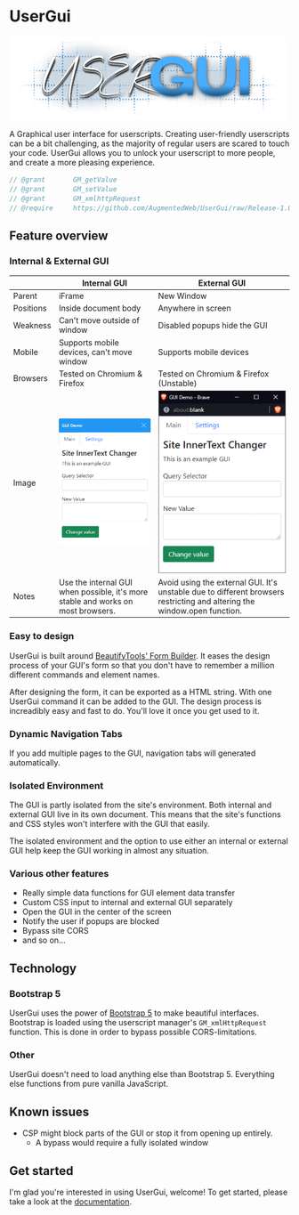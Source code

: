 # UserGui

<img src="media/usergui_logo.png" alt="logo" width="500"/>

A Graphical user interface for userscripts. Creating user-friendly userscripts can be a bit challenging, as the majority of regular users are scared to touch your code. UserGui allows you to unlock your userscript to more people, and create a more pleasing experience.

```js
// @grant       GM_getValue
// @grant       GM_setValue
// @grant       GM_xmlhttpRequest
// @require     https://github.com/AugmentedWeb/UserGui/raw/Release-1.0/usergui.js
```

## Feature overview

### Internal & External GUI

|           | Internal GUI                 | External GUI                 |
|-----------|------------------------------|------------------------------|
| Parent    | iFrame                       | New Window                   |
| Positions | Inside document body         | Anywhere in screen           |
| Weakness  | Can't move outside of window | Disabled popups hide the GUI |
| Mobile   | Supports mobile devices, can't move window | Supports mobile devices |
| Browsers   | Tested on Chromium & Firefox | Tested on Chromium & Firefox (Unstable) |
| Image  | ![Internal GUI](media/example_gui.png) | ![External GUI](media/external_gui.png) |
| Notes | Use the internal GUI when possible, it's more stable and works on most browsers. | Avoid using the external GUI. It's unstable due to different browsers restricting and altering the window.open function. |

### Easy to design

UserGui is built around [BeautifyTools' Form Builder](https://beautifytools.com/html-form-builder.php). It eases the design process of your GUI's form so that you don't have to remember a million different commands and element names.

After designing the form, it can be exported as a HTML string. With one UserGui command it can be added to the GUI. The design process is increadibly easy and fast to do. You'll love it once you get used to it.

### Dynamic Navigation Tabs

If you add multiple pages to the GUI, navigation tabs will generated automatically.

### Isolated Environment

The GUI is partly isolated from the site's environment. Both internal and external GUI live in its own document. This means that the site's functions and CSS styles won't interfere with the GUI that easily. 

The isolated environment and the option to use either an internal or external GUI help keep the GUI working in almost any situation.

### Various other features

* Really simple data functions for GUI element data transfer
* Custom CSS input to internal and external GUI separately
* Open the GUI in the center of the screen
* Notify the user if popups are blocked
* Bypass site CORS
* and so on...

## Technology

### Bootstrap 5

UserGui uses the power of [Bootstrap 5](https://getbootstrap.com/docs/5.0/getting-started/introduction/) to make beautiful interfaces. Bootstrap is loaded using the userscript manager's `GM_xmlHttpRequest` function. This is done in order to bypass possible CORS-limitations.

### Other

UserGui doesn't need to load anything else than Bootstrap 5. Everything else functions from pure vanilla JavaScript.

## Known issues

- CSP might block parts of the GUI or stop it from opening up entirely.
  - A bypass would require a fully isolated window

## Get started

I'm glad you're interested in using UserGui, welcome! To get started, please take a look at the [documentation](documentation.md).

